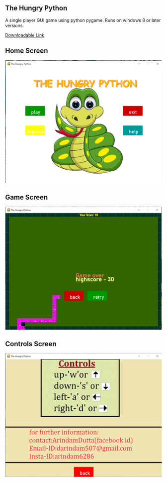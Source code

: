 ## The Hungry Python
A single player GUI game using python pygame. Runs on windows 8 or later versions.

[Downloadable Link](https://github.com/Arindam8282/some_of_my_small_creations/blob/master/TheHungryPython-0.0.0-amd64.msi)

## Home Screen
![](/images/land_screen.png)

## Game Screen
![](/images/game.png)

## Controls Screen
![](/images/controls.png)

